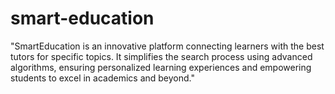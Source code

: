 # smart-education
"SmartEducation is an innovative platform connecting learners with the best tutors for specific topics. It simplifies the search process using advanced algorithms, ensuring personalized learning experiences and empowering students to excel in academics and beyond."
